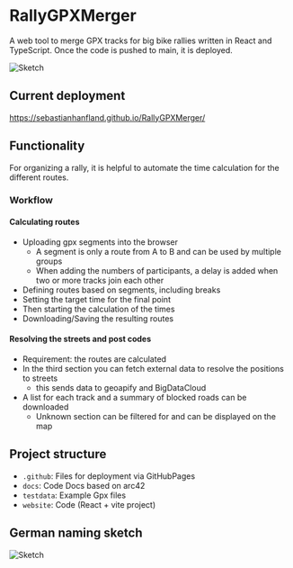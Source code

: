 # RallyGPXMerger
A web tool to merge GPX tracks for big bike rallies written in React and TypeScript. Once the code is pushed to main, it is deployed.

![Sketch](./docs/images/englishSketch.svg)

## Current deployment
https://sebastianhanfland.github.io/RallyGPXMerger/


## Functionality
For organizing a rally, it is helpful to automate the time calculation for the different routes.

### Workflow

#### Calculating routes
* Uploading gpx segments into the browser
  * A segment is only a route from A to B and can be used by multiple groups
  * When adding the numbers of participants, a delay is added when two or more tracks join each other
* Defining routes based on segments, including breaks
* Setting the target time for the final point
* Then starting the calculation of the times
* Downloading/Saving the resulting routes

#### Resolving the streets and post codes

* Requirement: the routes are calculated
* In the third section you can fetch external data to resolve the positions to streets
  * this sends data to geoapify and BigDataCloud
* A list for each track and a summary of blocked roads can be downloaded
  * Unknown section can be filtered for and can be displayed on the map

## Project structure

* ```.github```: Files for deployment via GitHubPages
* ```docs```: Code Docs based on arc42
* ```testdata```: Example Gpx files
* ```website```: Code (React + vite project)

## German naming sketch

![Sketch](./docs/images/germanSketch.svg)
